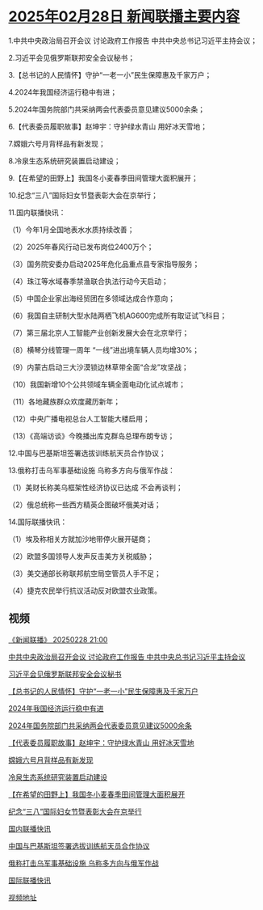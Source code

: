 # [2025年02月28日 新闻联播主要内容](https://tv.cctv.com/lm/xwlb/day/20250228.shtml)

1.中共中央政治局召开会议 讨论政府工作报告 中共中央总书记习近平主持会议；

2.习近平会见俄罗斯联邦安全会议秘书；

3.【总书记的人民情怀】守护“一老一小”民生保障惠及千家万户；

4.2024年我国经济运行稳中有进；

5.2024年国务院部门共采纳两会代表委员意见建议5000余条；

6.【代表委员履职故事】赵坤宇：守护绿水青山 用好冰天雪地；

7.嫦娥六号月背样品有新发现；

8.冷泉生态系统研究装置启动建设；

9.【在希望的田野上】我国冬小麦春季田间管理大面积展开；

10.纪念“三八”国际妇女节暨表彰大会在京举行；

11.国内联播快讯：

（1）今年1月全国地表水水质持续改善；

（2）2025年春风行动已发布岗位2400万个；

（3）国务院安委办启动2025年危化品重点县专家指导服务；

（4）珠江等水域春季禁渔联合执法行动今天启动；

（5）中国企业家出海经贸团在多领域达成合作意向；

（6）我国自主研制大型水陆两栖飞机AG600完成所有取证试飞科目；

（7）第三届北京人工智能产业创新发展大会在北京举行；

（8）横琴分线管理一周年 “一线”进出境车辆人员均增30%；

（9）内蒙古启动三大沙漠锁边林草带全面“合龙”攻坚战；

（10）我国新增10个公共领域车辆全面电动化试点城市；

（11）各地藏族群众欢度藏历新年；

（12）中央广播电视总台人工智能大楼启用；

（13）《高端访谈》今晚播出库克群岛总理布朗专访；

12.中国与巴基斯坦签署选拔训练航天员合作协议；

13.俄称打击乌军事基础设施 乌称多方向与俄军作战：

（1）美财长称美乌框架性经济协议已达成 不会再谈判；

（2）俄总统称一些西方精英企图破坏俄美对话；

14.国际联播快讯：

（1）埃及称相关方就加沙地带停火展开磋商；

（2）欧盟多国领导人发声反击美方关税威胁；

（3）美交通部长称联邦航空局空管员人手不足；

（4）捷克农民举行抗议活动反对欧盟农业政策。

## 视频

[《新闻联播》 20250228 21:00](https://tv.cctv.com/2025/02/28/VIDE9faLb8tsibqjel5OgyWD250228.shtml)

[中共中央政治局召开会议 讨论政府工作报告 中共中央总书记习近平主持会议](https://tv.cctv.com/2025/02/28/VIDEk8266WQRZ3XjfAr8mo9X250228.shtml)

[习近平会见俄罗斯联邦安全会议秘书](https://tv.cctv.com/2025/02/28/VIDEJZAxyT1nwbQ7NXQrVmSj250228.shtml)

[【总书记的人民情怀】守护“一老一小”民生保障惠及千家万户](https://tv.cctv.com/2025/02/28/VIDEaNb2QI2TulcK8c4f58dL250228.shtml)

[2024年我国经济运行稳中有进](https://tv.cctv.com/2025/02/28/VIDEdM0viMwnP4qph1SjMADd250228.shtml)

[2024年国务院部门共采纳两会代表委员意见建议5000余条](https://tv.cctv.com/2025/02/28/VIDEzxcx5tClg5UFKgDKQQDt250228.shtml)

[【代表委员履职故事】赵坤宇：守护绿水青山 用好冰天雪地](https://tv.cctv.com/2025/02/28/VIDELk7pOqHfThJMUND5ejR0250228.shtml)

[嫦娥六号月背样品有新发现](https://tv.cctv.com/2025/02/28/VIDEg8UkSuKz90teB3B2lnxa250228.shtml)

[冷泉生态系统研究装置启动建设](https://tv.cctv.com/2025/02/28/VIDEADLF8iDbc9JHK1Sd3FQx250228.shtml)

[【在希望的田野上】我国冬小麦春季田间管理大面积展开](https://tv.cctv.com/2025/02/28/VIDEKtZl5KqBzIbHq0BsXkAG250228.shtml)

[纪念“三八”国际妇女节暨表彰大会在京举行](https://tv.cctv.com/2025/02/28/VIDEtDWZyyxPY0EMBNLA3dA6250228.shtml)

[国内联播快讯](https://tv.cctv.com/2025/02/28/VIDEZOSwh137sD1BTajSZIST250228.shtml)

[中国与巴基斯坦签署选拔训练航天员合作协议](https://tv.cctv.com/2025/02/28/VIDETg8sN5nvOMWtIwNp0xxW250228.shtml)

[俄称打击乌军事基础设施 乌称多方向与俄军作战](https://tv.cctv.com/2025/02/28/VIDESjSNT8IjVoSAvIilrsWF250228.shtml)

[国际联播快讯](https://tv.cctv.com/2025/02/28/VIDEkq1XxnF6IW4wJDrELwIJ250228.shtml)

[视频地址](https://tv.cctv.com/lm/xwlb/day/20250228.shtml) 


